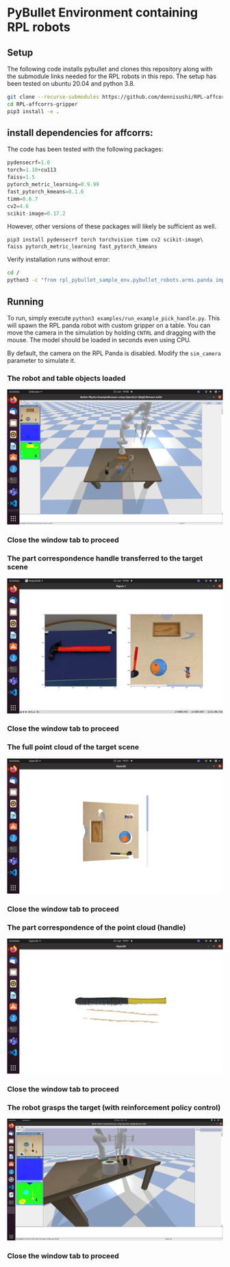 # PyBullet Environment containing RPL robots

## Setup

The following code installs pybullet and clones this repository along with the submodule links needed for the RPL robots in this repo. The setup has been tested on ubuntu 20.04 and python 3.8.

```bash
git clone --recurse-submodules https://github.com/dennisushi/RPL-affcorrs-gripper.git
cd RPL-affcorrs-gripper
pip3 install -e .
```

## install dependencies for affcorrs:

The code has been tested with the following packages:

```python
pydensecrf=1.0
torch=1.10+cu113
faiss=1.5
pytorch_metric_learning=0.9.99
fast_pytorch_kmeans=0.1.6
timm=0.6.7
cv2=4.6
scikit-image=0.17.2
```

However, other versions of these packages will likely be sufficient as well.

```
pip3 install pydensecrf torch torchvision timm cv2 scikit-image\
faiss pytorch_metric_learning fast_pytorch_kmeans
```

Verify installation runs without error:
```bash
cd /
python3 -c "from rpl_pybullet_sample_env.pybullet_robots.arms.panda import RPL_Panda"
```

## Running 

To run, simply execute `python3 examples/run_example_pick_handle.py`. This will spawn the RPL panda robot with custom gripper on a table. You can move the camera in the simulation by holding `CNTRL` and dragging with the mouse. The model should be loaded in seconds even using CPU.

By default, the camera on the RPL Panda is disabled. Modify the `sim_camera` parameter to simulate it.

### The robot and table objects loaded
![Robots](doc/img/robot_tableObjects.png)
### Close the window tab to proceed

### The part correspondence handle transferred to the target scene 
![Robots](doc/img/find_part_correspondence.png)
### Close the window tab to proceed

### The full point cloud of the target scene 
![Robots](doc/img/full_point_cloud.png)
### Close the window tab to proceed

### The part correspondence of the point cloud (handle) 
![Robots](doc/img/part_point_cloud.png)
### Close the window tab to proceed

### The robot grasps the target (with reinforcement policy control)
![Robots](doc/img/grasping.png)
### Close the window tab to proceed
